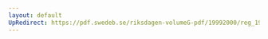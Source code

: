 ```yaml
---
layout: default
UpRedirect: https://pdf.swedeb.se/riksdagen-volumeG-pdf/19992000/reg_19992000/reg_19992000_0405.pdf
---
```

